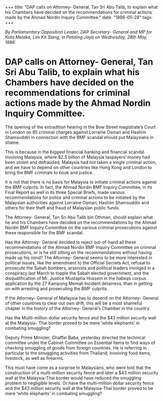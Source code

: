 +++ 
title: "DAP calls on Attorney- General, Tan Sri Abu Talib, to explain what his Chambers have decided on the recommendations for criminal actions made by the Ahmad Nordin Inquiry Committee."
date: "1986-05-28"
tags:
+++

_By Parliamentary Opposition Leader, DAP Secretary- General and MP for Kota Melaka, Lim Kit Siang, in Petaling Jaya on Wednesday, 28th May, 1986:_

# DAP calls on Attorney- General, Tan Sri Abu Talib, to explain what his Chambers have decided on the recommendations for criminal actions made by the Ahmad Nordin Inquiry Committee.

The opening of the extradition hearing in the Bow Street magistrate’s Court in London on 85 criminal charges against Lorraine Osman and Hashim Shamsuddin in connection with the BMF scandal should put Malaysians in shame.</u>

This is because in the biggest financial banking and financial scandal involving Malaysia, where $2.5 billion of Malaysia taxpayers’ money had been stolen and defrauded, Malaysia had not taken a single criminal action, and we have to depend on other countries like Hong Kong and London to bring the BMF criminals to book and justice.

It is not that there is no basis for Malaysia to initiate criminal actions against the BMF culprits. In fact, the Ahmad Nordin BMF Inquiry Committee, in its Final Report as well in its three Special Briefs, made various recommendations for police and criminal actions to be initiated by the Malaysian authorities against Lorraine Osman, Hashim Shamsuddin and others for their theft and fraud of Malaysian public funds.

The Attorney- General, Tan Sri Abu Talib bin Othman, should explain what he and his Chambers have decided on the recommendations by the Ahmad Nordin BMF Inquiry Committee on the various criminal prosecutions against these responsible for the BMF scandal.

Has the Attorney- General decided to reject out-of-hand all these recommendations of the Ahmad Nordin BMF Inquiry Committee on criminal prosecutions, or is he still sitting on the recommendations without having made up his mind? The Attorney- General seems to be more interested in political issues, like the amendment to the Official Secrets Act, refusal to prosecute the Sabah bombers, arsonists and political leaders involged in a conspiracy last March to topple the Sabah elected government, and the disqualification of Mr. Justice Mustapha Hussein in the habeas corpus application by the 27 Kampong Memali Incident detainess, than in getting on with arresting and prosecuting the BMF culprits.

If the Attorney- General of Mallaysia has to deoend on the Attorney- General of other countries to clear out own drift, this will be a most shameful chapter in the history of the Attorney- General’s Chamber in the country.

Has the Muliti-million dollar security fence and the $43 million security wall at the Malaysia- Thai border proved to be mere ‘white elephants’ in combating smuggling?

Deputy Prime Minister, Ghaffar Baba, yesterday directed the technical committee under the Cabinet Committee on Essential Items to find ways of checking smuggling of goods from foreign countries. He is referring in particular to the smuggling activities from Thailand, involving food items, livestock, as well as firearms.

This must have come as a surprise to Malaysians, who were told that the construction of a multi-million security fence and later a $43 million security wall at the Malaysia-Thai border would have reduced the smuggling problem to negligible levels. Or have the multi-million dollar security fence and the $43 million security wall at the Malaysia-Thai border proved to be mere ‘white elephants’ in combating smuggling?
 
